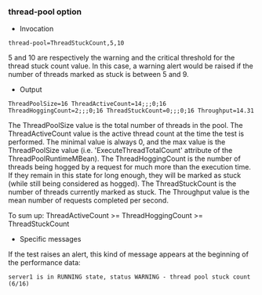 ### thread-pool option ###

  * Invocation

```
thread-pool=ThreadStuckCount,5,10
```

5 and 10 are respectively the warning and the critical threshold for the thread stuck count value. In this case, a warning alert would be raised if the number of threads marked as stuck is between 5 and 9.

  * Output

```
ThreadPoolSize=16 ThreadActiveCount=14;;;0;16 ThreadHoggingCount=2;;;0;16 ThreadStuckCount=0;;;0;16 Throughput=14.31
```

The ThreadPoolSize value is the total number of threads in the pool. The ThreadActiveCount value is the active thread count at the time the test is performed. The minimal value is always 0, and the max value is the ThreadPoolSize value (i.e. 'ExecuteThreadTotalCount' attribute of the ThreadPoolRuntimeMBean). The ThreadHoggingCount is the number of threads being hogged by a request for much more than the execution time. If they remain in this state for long enough, they will be marked as stuck (while still being considered as hogged). The ThreadStuckCount is the number of threads currently marked as stuck. The Throughput value is the mean number of requests completed per second.

To sum up: ThreadActiveCount >= ThreadHoggingCount >= ThreadStuckCount

  * Specific messages

If the test raises an alert, this kind of message appears at the beginning of the performance data:

```
server1 is in RUNNING state, status WARNING - thread pool stuck count (6/16)
```